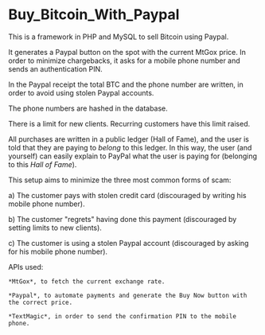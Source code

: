 Buy_Bitcoin_With_Paypal
=======================

This is a framework in PHP and MySQL to sell Bitcoin using Paypal.

It generates a Paypal button on the spot with the current MtGox price. In order to minimize chargebacks, it asks for a mobile phone number and sends an authentication PIN.

In the Paypal receipt the total BTC and the phone number are written, in order to avoid using stolen Paypal accounts.

The phone numbers are hashed in the database.

There is a limit for new clients. Recurring customers have this limit raised.

All purchases are written in a public ledger (Hall of Fame), and the user is told that they are paying to *belong* to this ledger. In this way, the user (and yourself) can easily explain to PayPal what the user is paying for (belonging to this _Hall of Fame_).


This setup aims to minimize the three most common forms of scam:

a) The customer pays with stolen credit card (discouraged by writing his mobile phone number).

b) The customer "regrets" having done this payment (discouraged by setting limits to new clients).

c) The customer is using a stolen Paypal account (discouraged by asking for his mobile phone number).


APIs used:

	*MtGox*, to fetch the current exchange rate.

	*Paypal*, to automate payments and generate the Buy Now button with the correct price.

	*TextMagic*, in order to send the confirmation PIN to the mobile phone.


